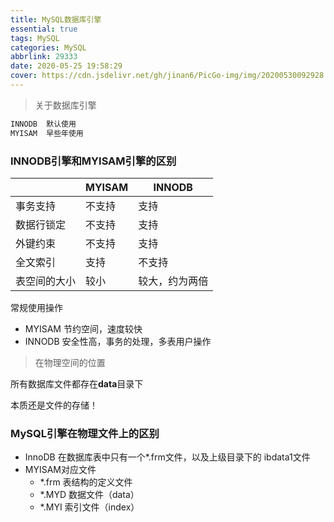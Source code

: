 ```yaml
---
title: MySQL数据库引擎
essential: true
tags: MySQL
categories: MySQL
abbrlink: 29333
date: 2020-05-25 19:58:29
cover: https://cdn.jsdelivr.net/gh/jinan6/PicGo-img/img/20200530092928.jpeg
---
```


> 关于数据库引擎



````sql
INNODB  默认使用
MYISAM  早些年使用
````



### INNODB引擎和MYISAM引擎的区别

|              | MYISAM | INNODB         |
| ------------ | ------ | -------------- |
| 事务支持     | 不支持 | 支持           |
| 数据行锁定   | 不支持 | 支持           |
| 外键约束     | 不支持 | 支持           |
| 全文索引     | 支持   | 不支持         |
| 表空间的大小 | 较小   | 较大，约为两倍 |

常规使用操作

- MYISAM   节约空间，速度较快
- INNODB   安全性高，事务的处理，多表用户操作



> 在物理空间的位置

所有数据库文件都存在**data**目录下

本质还是文件的存储！

### MySQL引擎在物理文件上的区别

- InnoDB 在数据库表中只有一个*.frm文件，以及上级目录下的 ibdata1文件
- MYISAM对应文件
  - *.frm   表结构的定义文件
  - *.MYD   数据文件（data）
  - *.MYI  索引文件（index）



